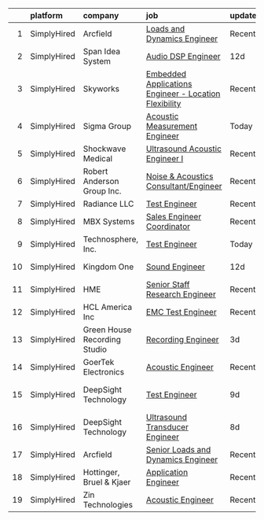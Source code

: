 

|    | platform    | company                      | job                                                                                                                                                                 | update_time   | location                     |
|---:|:------------|:-----------------------------|:--------------------------------------------------------------------------------------------------------------------------------------------------------------------|:--------------|:-----------------------------|
|  1 | SimplyHired | Arcfield                     | [Loads and Dynamics Engineer](https://www.simplyhired.com/job/kbnmN_SeQvULGsndlzugAELD5uX81K3p6n3_VSX8aXxAT7sKh0i67A?q=acoustic+engineer)                           | Recently      | Brookpark, OH                |
|  2 | SimplyHired | Span Idea System             | [Audio DSP Engineer](https://www.simplyhired.com/job/bmfy3cfWUTLm6K79PEakG0oILE7x-d_QxB63zk3wXUyZFK1GRpVwDA?q=acoustic+engineer)                                    | 12d           | Santa Clara, CA              |
|  3 | SimplyHired | Skyworks                     | [Embedded Applications Engineer - Location Flexibility](https://www.simplyhired.com/job/ZGlJGgEgywlKI9KZFnMzrsJKBwbi8vIqGipIJMflK1he7lo7hOi6Tg?q=acoustic+engineer) | Recently      | Beaverton, OR                |
|  4 | SimplyHired | Sigma Group                  | [Acoustic Measurement Engineer](https://www.simplyhired.com/job/y6-C3H6gNN68nKHNPwCJAHft9hb1Z4OrlDuAWPYKuFhHcHXrhw9Gmw?q=acoustic+engineer)                         | Today         | San Jose, CA                 |
|  5 | SimplyHired | Shockwave Medical            | [Ultrasound Acoustic Engineer I](https://www.simplyhired.com/job/LbUuzNbuzR3qaB4s5eq46ZGJE6pWw6e_Bw3KpFFtArtuV9_MMJqe-g?q=acoustic+engineer)                        | Recently      | Santa Clara, CA              |
|  6 | SimplyHired | Robert Anderson Group Inc.   | [Noise & Acoustics Consultant/Engineer](https://www.simplyhired.com/job/3RQyZ2epzGM_J7msygI1rKSrCCt5vftupBGmy5O7vl85YaWUn7J1Hw?q=acoustic+engineer)                 | Recently      | Dearborn, MI                 |
|  7 | SimplyHired | Radiance LLC                 | [Test Engineer](https://www.simplyhired.com/job/1DemC4k2V-Grizc5on0z6Xpvx5n77Bk6EkFuFscTwJRLira8GOgqMA?q=acoustic+engineer)                                         | Recently      | Fremont, CA                  |
|  8 | SimplyHired | MBX Systems                  | [Sales Engineer Coordinator](https://www.simplyhired.com/job/uXlUOVmrzf8RB54M4U_4WZmkcASIsvlfyJ0q0E0dN9KHP8ZQI18nKg?q=acoustic+engineer)                            | Recently      | Libertyville, IL             |
|  9 | SimplyHired | Technosphere, Inc.           | [Test Engineer](https://www.simplyhired.com/job/zKLJQ_23Brmc0XIPRADO0p6lusIIHyYeRl-JTF30aJWnOUxeK_4d2Q?q=acoustic+engineer)                                         | Today         | Fremont, CA                  |
| 10 | SimplyHired | Kingdom One                  | [Sound Engineer](https://www.simplyhired.com/job/D2LQHNIwFHvgTlB4tj36WYmp9f8glTy01A28EePZEj8JHpXnSjjyGw?q=acoustic+engineer)                                        | 12d           | Hollywood, CA                |
| 11 | SimplyHired | HME                          | [Senior Staff Research Engineer](https://www.simplyhired.com/job/DWSx_PJdZZ5SSUJMR2j5hLp7R-m3-sybyvw76RZYavxh49boLNtuPg?q=acoustic+engineer)                        | Recently      | Carlsbad, CA                 |
| 12 | SimplyHired | HCL America Inc              | [EMC Test Engineer](https://www.simplyhired.com/job/ws4ggKdQPOrUIDgNsijdefZijN9qBpoUZBONpNEHi0uKA9bgw0l7dg?q=acoustic+engineer)                                     | Recently      | Pleasanton, CA               |
| 13 | SimplyHired | Green House Recording Studio | [Recording Engineer](https://www.simplyhired.com/job/5a3YxI9sL6hRk7Hk3wNy1ql-DSriMo5JZnxXapGK40eI7jPTDtvbrQ?q=acoustic+engineer)                                    | 3d            | Lyndhurst, NJ                |
| 14 | SimplyHired | GoerTek Electronics          | [Acoustic Engineer](https://www.simplyhired.com/job/6PCRn1TvdVHUtgaBVR0h94emv2uxOzR_4uSK_IuRvsCPjwVVty_QTg?q=acoustic+engineer)                                     | Recently      | Santa Clara, CA              |
| 15 | SimplyHired | DeepSight Technology         | [Test Engineer](https://www.simplyhired.com/job/VyRp9x0vBdayOH9bcUnZLJEAyYm_Gf0j9IXvVk1urJqFHYEKaI7Ipg?q=acoustic+engineer)                                         | 9d            | Santa Clara, CA +1 location  |
| 16 | SimplyHired | DeepSight Technology         | [Ultrasound Transducer Engineer](https://www.simplyhired.com/job/eI8CfF-iwyjK_pya1Fc8rqJbL459-Utt9ceKI3nTlLnPrMaK1tygRQ?q=acoustic+engineer)                        | 8d            | Santa Clara, CA +8 locations |
| 17 | SimplyHired | Arcfield                     | [Senior Loads and Dynamics Engineer](https://www.simplyhired.com/job/ewmZjjE-VCt0grOFR0kFzm53GYDycXWhuhcTpAoa1ZYuSER0-kXQRg?q=acoustic+engineer)                    | Recently      | Brookpark, OH                |
| 18 | SimplyHired | Hottinger, Bruel & Kjaer     | [Application Engineer](https://www.simplyhired.com/job/JT4fvqX6RI62FVA5jtwsiF6XoSzPTjA5CVvybxJvo4aeZaNBVILCqA?q=acoustic+engineer)                                  | Recently      | Marlborough, MA              |
| 19 | SimplyHired | Zin Technologies             | [Acoustic Engineer](https://www.simplyhired.com/job/wWi7-1RwPW8ErPqRc-PrU4yaEKT7xMbmbGDqLT_Fp_h9X61NsIp9Sg?q=acoustic+engineer)                                     | Recently      | Remote                       |